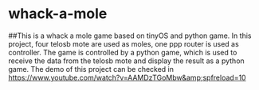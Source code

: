 # whack-a-mole
##This is a whack a mole game based on tinyOS and python game. In this project, four telosb mote are used as moles, one ppp router is used as controller. The game is controlled by a python game, which is used to receive the data from the telosb mote and display the result as a python game. The demo of this project can be checked in https://www.youtube.com/watch?v=AAMDzTGoMbw&amp;spfreload=10
